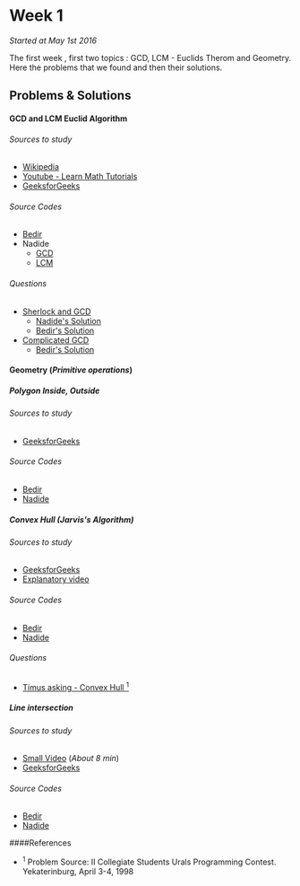 # Week 1
<em>Started at May 1st 2016</em>

The first week , first two topics : GCD, LCM - Euclids Therom and Geometry. Here the problems that we found and then their solutions.

## Problems & Solutions
#### GCD and LCM Euclid Algorithm
###### Sources to study
  - [Wikipedia](https://en.wikipedia.org/wiki/Euclidean_algorithm)
  - [Youtube - Learn Math Tutorials](https://www.youtube.com/watch?v=JUzYl1TYMcU)
  - [GeeksforGeeks](http://www.geeksforgeeks.org/basic-and-extended-euclidean-algorithms/)

###### Source Codes
  - [Bedir](https://github.com/BedirT/AlgorithmsL/blob/master/Algorithms/Math/GCD%20and%20LCM%20Euclid%20Algorithm.cpp)
  - Nadide
      - [GCD](https://github.com/nadide/ACM-ICPC/blob/master/codes/math_GCD.cpp)
      - [LCM](https://github.com/nadide/ACM-ICPC/blob/master/codes/math_LCM.cpp)

###### Questions    
  - [Sherlock and GCD](https://www.hackerrank.com/challenges/sherlock-and-gcd?h_r=internal-search)
    - [Nadide's Solution](https://github.com/nadide/ACM-ICPC/blob/master/problems/hackerrank/mathematics/sherlockAndGCD.c)
    - [Bedir's Solution](https://github.com/BedirT/AlgorithmsL/blob/master/Problems/HackerRank/Math/Sherlock%20and%20GCD.cpp)
  - [Complicated GCD](http://codeforces.com/contest/664/problem/A)
    - [Bedir's Solution](https://github.com/BedirT/AlgorithmsL/blob/master/Problems/Curriculum%20Q's/Week%201/Complicated%20GCD.cpp)   

#### Geometry (_Primitive operations_)

##### Polygon Inside, Outside

###### Sources to study
  - [GeeksforGeeks](http://www.geeksforgeeks.org/how-to-check-if-a-given-point-lies-inside-a-polygon/)  

###### Source Codes
  - [Bedir](https://github.com/BedirT/AlgorithmsL/blob/master/Algorithms/Geometry/geo_polygonInsideOrOutside.cpp)
  - [Nadide](https://github.com/nadide/ACM-ICPC/blob/master/codes/geo_polygonInside.cpp)

##### Convex Hull (Jarvis's Algorithm)

###### Sources to study
  - [GeeksforGeeks](http://www.geeksforgeeks.org/convex-hull-set-1-jarviss-algorithm-or-wrapping/) 
  - [Explanatory video](https://www.youtube.com/watch?v=wkEZ2gWfSIc)

###### Source Codes
  - [Bedir](https://github.com/BedirT/AlgorithmsL/blob/master/Algorithms/Geometry/geo_convexHull.cpp)
  - [Nadide](https://github.com/nadide/ACM-ICPC/blob/master/codes/geo_convexHull.cpp)

###### Questions
  - [Timus asking - Convex Hull <sup>1</sup>](http://acm.timus.ru/problem.aspx?space=1&num=1305) 

##### Line intersection

###### Sources to study
  - [Small Video](https://www.youtube.com/watch?v=R08OY6yDNy0) (_About 8 min_)  
  - [GeeksforGeeks](http://www.geeksforgeeks.org/check-if-two-given-line-segments-intersect/)

###### Source Codes
  - [Bedir](https://github.com/BedirT/AlgorithmsL/blob/master/Algorithms/Geometry/geo_lineIntersection.cpp)
  - [Nadide](https://github.com/nadide/ACM-ICPC/blob/master/codes/geo_lineIntersect.cpp)

  
####References
  - <sup>1</sup> Problem Source: II Collegiate Students Urals Programming Contest. Yekaterinburg, April 3-4, 1998


